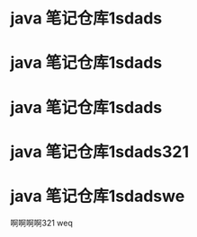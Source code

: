# java 笔记仓库1sdads
# java 笔记仓库1sdads
# java 笔记仓库1sdads
# java 笔记仓库1sdads321
# java 笔记仓库1sdadswe
啊啊啊啊321
weq